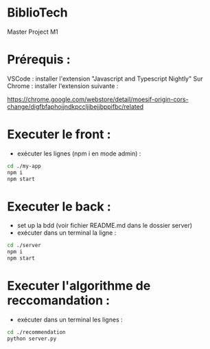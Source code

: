 # BiblioTech
Master Project M1

# Prérequis :
VSCode : installer l'extension "Javascript and Typescript Nightly"
Sur Chrome : installer l'extension suivante :

https://chrome.google.com/webstore/detail/moesif-origin-cors-change/digfbfaphojjndkpccljibejjbppifbc/related

# Executer le front :
- exécuter les lignes (npm i en mode admin) :
```zsh
cd ./my-app
npm i
npm start
```

# Executer le back :
- set up la bdd (voir fichier README.md dans le dossier server)
- exécuter dans un terminal la ligne :
```zsh
cd ./server
npm i
npm start
```

# Executer l'algorithme de reccomandation :
- exécuter dans un terminal les lignes :
```zsh
cd ./recommendation
python server.py
```
